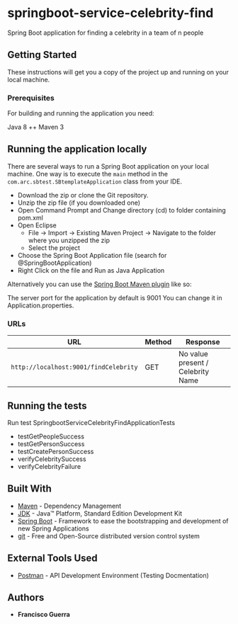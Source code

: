 # springboot-service-celebrity-find

Spring Boot application for finding a celebrity in a team of n people

## Getting Started

These instructions will get you a copy of the project up and running on your local machine.

### Prerequisites

For building and running the application you need:

Java 8 ++
Maven 3
## Running the application locally

There are several ways to run a Spring Boot application on your local machine. One way is to execute the `main` method in the `com.arc.sbtest.SBtemplateApplication` class from your IDE.

- Download the zip or clone the Git repository.
- Unzip the zip file (if you downloaded one)
- Open Command Prompt and Change directory (cd) to folder containing pom.xml
- Open Eclipse 
   - File -> Import -> Existing Maven Project -> Navigate to the folder where you unzipped the zip
   - Select the project
- Choose the Spring Boot Application file (search for @SpringBootApplication)
- Right Click on the file and Run as Java Application

Alternatively you can use the [Spring Boot Maven plugin](https://docs.spring.io/spring-boot/docs/current/reference/html/build-tool-plugins-maven-plugin.html) like so:

The server port for the application by default is 9001
You can change it in Application.properties.

### URLs

|  URL |  Method | Response |
|----------|--------------|--------------|
|`http://localhost:9001/findCelebrity`                           | GET | No value present / Celebrity Name|

## Running the tests

Run test SpringbootServiceCelebrityFindApplicationTests

- testGetPeopleSuccess
- testGetPersonSuccess
- testCreatePersonSuccess
- verifyCelebritySuccess
- verifyCelebrityFailure

## Built With

* 	[Maven](https://maven.apache.org/) - Dependency Management
* 	[JDK](http://www.oracle.com/technetwork/java/javase/downloads/jdk8-downloads-2133151.html) - Java™ Platform, Standard Edition Development Kit 
* 	[Spring Boot](https://spring.io/projects/spring-boot) - Framework to ease the bootstrapping and development of new Spring Applications
* 	[git](https://git-scm.com/) - Free and Open-Source distributed version control system 

## External Tools Used

* [Postman](https://www.getpostman.com/) - API Development Environment (Testing Docmentation)

## Authors

* **Francisco Guerra** 